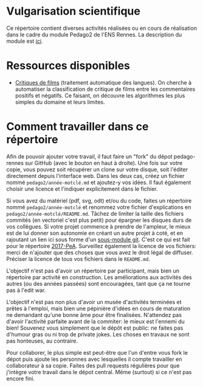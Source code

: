 # Vulgarisation scientifique 

Ce répertoire contient diverses activités réalisées ou en cours de
réalisation dans le cadre du module Pedago2 de l'ENS Rennes. La
description du module est
[ici](https://github.com/InfoSansOrdi/pedago-rennes).

# Ressources disponibles

- [Critiques de films](2015-TAL) (traitement automatique des langues).
  On cherche à automatiser la classification de critique de films
  entre les commentaires positifs et négatifs. Ce faisant, on découvre
  les algorithmes les plus simples du domaine et leurs limites.


# Comment travailler dans ce répertoire

Afin de pouvoir ajouter votre travail, il faut faire un "fork" du
dépot pedago-rennes sur GitHub (avec le bouton en haut à droite). Une
fois sur votre copie, vous pouvez soit récupérer un clone sur votre
disque, soit l'éditer directement depuis l'interface web. Dans les
deux cas, créez un fichier nommé `pedago2/année-motclé.md` et
ajoutez-y vos idées. Il faut également choisir une licence et
l'indiquer explicitement dans le fichier.

Si vous avez du matériel (pdf, svg, odt) et/ou du code, faites un
répertoire nommé `pedago2/année-motclé` et renommez votre fichier
d'explications en `pedago2/année-motclé/README.md`.  Tâchez de limiter
la taille des fichiers commités (en vectoriel c'est plus petit) pour
épargner les disques durs de vos collègues.  Si votre projet commence
à prendre de l'ampleur, le mieux est de lui donner son autonomie en
créant un autre projet à coté, et en rajoutant un lien ici sous forme
d'un [sous-module
git](https://git-scm.com/book/en/v2/Git-Tools-Submodules). C'est ce
qui est fait pour le répertoire [2017-PeA](2017-PeA).
Surveillez également la licence de vos fichiers: merci de n'ajouter
que des choses que vous avez le droit légal de diffuser. Préciser la
licence de tous vos fichiers dans le `README.md`.

L'objectif n'est pas d'avoir un répertoire par participant, mais bien
un répertoire par activité en construction. Les améliorations aux
activités des autres (ou des années passées) sont encouragées, tant
que ça ne tourne pas à l'edit war.

L'objectif n'est pas non plus d'avoir un musée d'activités terminées
et prêtes à l'emploi, mais bien une pépinière d'idées en cours de
maturation ne demandant qu'une bonne âme pour être finalisées.
N'attendez pas d'avoir l'activité parfaite avant de la commiter: le
mieux est l'ennemi du bien! Souvenez vous simplement que le dépôt est
public: ne faites pas d'humour gras ou ni trop de private jokes. Les
choses en travaux ne sont pas honteuses, au contraire.

Pour collaborer, le plus simple est peut-être que l'un d'entre vous
fork le dépot puis ajoute les personnes avec lesquelles il compte
travailler en collaborateur à sa copie. Faites des pull requests
régulières pour que j'intègre votre travail dans le dépot central.
Même (surtout) si ce n'est pas encore fini.

